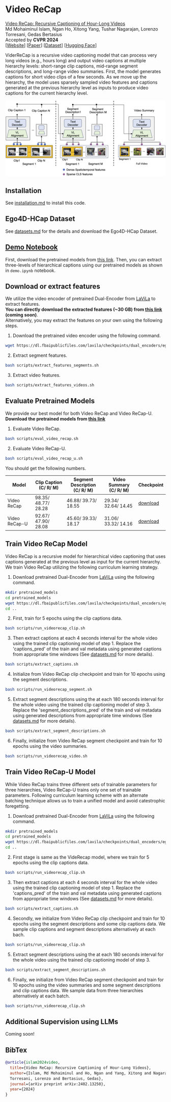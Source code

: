 # Video ReCap

[Video ReCap: Recursive Captioning of Hour-Long Videos](https://arxiv.org/abs/2402.13250)\
Md Mohaiminul Islam, Ngan Ho, Xitong Yang, Tushar Nagarajan, Lorenzo Torresani, Gedas Bertasius\
Accepted by **CVPR 2024**\
[[Website](https://sites.google.com/view/vidrecap)] [[Paper](https://arxiv.org/abs/2402.13250)] [[Dataset](https://github.com/md-mohaiminul/VideoRecap/blob/master/datasets.md)] [[Hugging Face](https://huggingface.co/papers/2402.13250)]

ViderReCap is a recursive video captioning model that can process very long videos (e.g., hours long) and output video captions at multiple hierarchy levels: short-range clip captions, mid-range segment descriptions, and long-range video summaries. First, the model generates captions for short video clips of a few seconds. As we move up the hierarchy, the model uses sparsely sampled video features and captions generated at the previous hierarchy level as inputs to produce video captions for the current hierarchy level.

<img src="assets/framework.png"> 

## Installation
See [installation.md](installation.md) to install this code.

## Ego4D-HCap Dataset

See [datasets.md](datasets.md) for the details and download the Ego4D-HCap Dataset.

## [Demo Notebook](demo.ipynb)

First, download the pretrained models from [this link](https://drive.google.com/drive/folders/1q-A3YYB1VaZ9JQqe49UwVja-f-r6HJZJ?usp=sharing). Then, you can extract three-levels of hierarchical captions using our pretrained models as shown in ```demo.ipynb``` notebook.

## Download or extract features
We utilize the video encoder of pretrained Dual-Encoder from [LaViLa](https://github.com/facebookresearch/LaViLa/blob/main/docs/MODEL_ZOO.md) to extract features. \
**You can directly download the extracted features (~30 GB) from [this link](https://drive.google.com/drive/folders/1vxslxr-la8acGhb0lN4y2qlE6JaKK8X9?usp=sharing) (coming soon)**. \
Alternatively, you may extract the features on your own using the following steps.

1. Download the pretrained video encoder using the following command.
```bash
wget https://dl.fbaipublicfiles.com/lavila/checkpoints/dual_encoders/ego4d/clip_openai_timesformer_base.baseline.ep_0003.pth
```
2. Extract segment features.
```bash
bash scripts/extract_features_segments.sh
```
3. Extract video features.
```bash
bash scripts/extract_features_videos.sh
```

## Evaluate Pretrained Models

We provide our best model for both Video ReCap and Video ReCap-U. \
**Download the pretrained models from [this link](https://drive.google.com/drive/folders/1q-A3YYB1VaZ9JQqe49UwVja-f-r6HJZJ?usp=sharing)**
1. Evaluate Video ReCap.
```bash
bash scripts/eval_video_recap.sh
```
2. Evaluate Video ReCap-U.
```bash
bash scripts/eval_video_recap_u.sh
```

You should get the following numbers.

| Model | Clip Caption<br>(C/ R/ M) | Segment Description<br>(C/ R/ M) | Video Summary<br>(C/ R/ M) | Checkpoint |
| --- | --- | --- | --- | --- |
Video ReCap | 98.35/ 48.77/ 28.28 | 46.88/ 39.73/ 18.55 | 29.34/ 32.64/ 14.45 | [download](https://drive.google.com/drive/folders/1KlIbqhZ2lfngs0hc32zK2nnMVquYfzaC?usp=sharing)
Video ReCap-U | 92.67/ 47.90/ 28.08 | 45.60/ 39.33/ 18.17 | 31.06/ 33.32/ 14.16 | [download](https://drive.google.com/file/d/1vWQIgxp0m2j32Z8MqspEuK_UM63gNVLo/view?usp=sharing)

## Train Video ReCap Model

Video ReCap is a recursive model for hierarchical video captioning that uses captions generated at the previous level as input for the current hierarchy. We train Video ReCap utilizing the following curriculum learning strategy.

1. Download pretrained Dual-Encoder from [LaViLa](https://github.com/facebookresearch/LaViLa/blob/main/docs/MODEL_ZOO.md) using the following command.
```bash
mkdir pretrained_models
cd pretrained_models
wget https://dl.fbaipublicfiles.com/lavila/checkpoints/dual_encoders/ego4d/clip_openai_timesformer_base.baseline.ep_0003.pth
cd ..
```

2. First, train for 5 epochs using the clip captions data.
```bash
bash scripts/run_videorecap_clip.sh
```
3. Then extract captions at each 4 seconds interval for the whole video using the trained clip captioning model of step 1. Replace the 'captions_pred' of the train and val metadata using generated captions from appropriate time windows (See [datasets.md](datasets.md) for more details).
```bash
bash scripts/extract_captions.sh
```
4. Initialize from Video ReCap clip checkpoint and train for 10 epochs using the segment descriptions.
```bash
bash scripts/run_videorecap_segment.sh
```
5. Extract segment descriptions using the at each 180 seconds interval for the whole video using the trained clip captioning model of step 3. Replace the 'segment_descriptions_pred' of the train and val metadata using generated descriptions from appropriate time windows (See [datasets.md](datasets.md) for more details).
```bash
bash scripts/extract_segment_descriptions.sh
```
6. Finally, initialize from Video ReCap segment checkpoint and train for 10 epochs using the video summaries.
```bash
bash scripts/run_videorecap_video.sh
```

## Train Video ReCap-U Model

While Video ReCap trains three different sets of trainable parameters for three hierarchies, Video ReCap-U trains only one set of trainable parameters. Following curriculum learning scheme with an alternate batching technique allows us to train a unified model and avoid catestrophic foregetting.

1. Download pretrained Dual-Encoder from [LaViLa](https://github.com/facebookresearch/LaViLa/blob/main/docs/MODEL_ZOO.md) using the following command.
```bash
mkdir pretrained_models
cd pretrained_models
wget https://dl.fbaipublicfiles.com/lavila/checkpoints/dual_encoders/ego4d/clip_openai_timesformer_base.baseline.ep_0003.pth
cd ..
```

2. First stage is same as the VideRecap model, where we train for 5 epochs using the clip captions data.
```bash
bash scripts/run_videorecap_clip.sh
```
3. Then extract captions at each 4 seconds interval for the whole video using the trained clip captioning model of step 1. Replace the 'captions_pred' of the train and val metadata using generated captions from appropriate time windows (See [datasets.md](datasets.md) for more details).
```bash
bash scripts/extract_captions.sh
```
4. Secondly, we initialize from Video ReCap clip checkpoint and train for 10 epochs using the segment descriptions and some clip captions data. We sample clip captions and segment descriptions alternatively at each bach. 
```bash
bash scripts/run_videorecap_clip.sh
```
5. Extract segment descriptions using the at each 180 seconds interval for the whole video using the trained clip captioning model of step 3. 
```bash
bash scripts/extract_segment_descriptions.sh
```
6. Finally, we initialize from Video ReCap segment checkpoint and train for 10 epochs using the video summaries and some segment descriptions and clip captions data. We sample data from three hierarchies alternatively at each batch.
```bash
bash scripts/run_videorecap_clip.sh
```

## Additional Supervision using LLMs

Coming soon!

## BibTex

```BibTeX
@article{islam2024video,
  title={Video ReCap: Recursive Captioning of Hour-Long Videos},
  author={Islam, Md Mohaiminul and Ho, Ngan and Yang, Xitong and Nagarajan, Tushar and
  Torresani, Lorenzo and Bertasius, Gedas},
  journal={arXiv preprint arXiv:2402.13250},
  year={2024}
}
```
